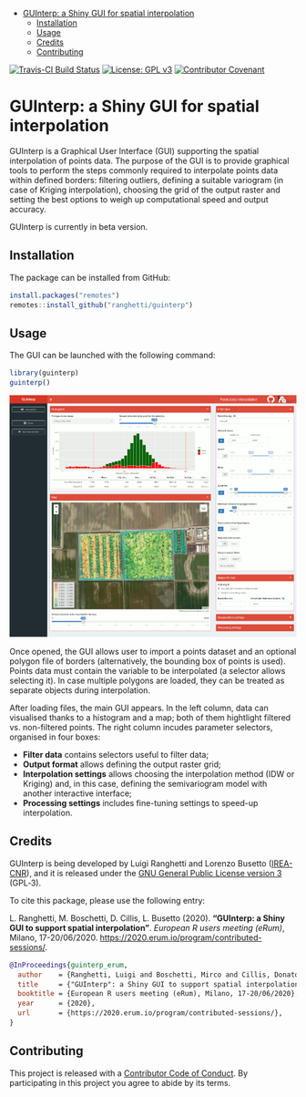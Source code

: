 
  - [GUInterp: a Shiny GUI for spatial
    interpolation](#guinterp-a-shiny-gui-for-spatial-interpolation)
      - [Installation](#installation)
      - [Usage](#usage)
      - [Credits](#credits)
      - [Contributing](#contributing)

<!-- IMPORTANT: do NOT edit README.Rmd! Edit index.Rmd instead, -->

<!-- and generate README.Rmd using utils/code/create_README.sh  -->

[![Travis-CI Build
Status](https://travis-ci.com/ranghetti/guinterp.svg?branch=master)](https://travis-ci.com/ranghetti/guinterp)
[![License: GPL
v3](https://img.shields.io/badge/License-GPL%20v3-blue.svg)](http://www.gnu.org/licenses/gpl-3.0)
[![Contributor
Covenant](https://img.shields.io/badge/Contributor%20Covenant-v1.4%20adopted-ff69b4.svg)](.github/CODE-OF-CONDUCT.md)

# GUInterp: a Shiny GUI for spatial interpolation

GUInterp is a Graphical User Interface (GUI) supporting the spatial
interpolation of points data. The purpose of the GUI is to provide
graphical tools to perform the steps commonly required to interpolate
points data within defined borders: filtering outliers, defining a
suitable variogram (in case of Kriging interpolation), choosing the grid
of the output raster and setting the best options to weigh up
computational speed and output accuracy.

GUInterp is currently in beta version.

## Installation

The package can be installed from GitHub:

``` r
install.packages("remotes")
remotes::install_github("ranghetti/guinterp")
```

## Usage

The GUI can be launched with the following command:

``` r
library(guinterp)
guinterp()
```

<p style="text-align:center;">

<a href="https://raw.githubusercontent.com/ranghetti/guinterp/devel/man/figures/guinterp-0.png" target="_blank">
<img src="man/figures/guinterp-0_small.png"> </a>

</p>

Once opened, the GUI allows user to import a points dataset and an
optional polygon file of borders (alternatively, the bounding box of
points is used). Points data must contain the variable to be
interpolated (a selector allows selecting it). In case multiple polygons
are loaded, they can be treated as separate objects during
interpolation.

After loading files, the main GUI appears. In the left column, data can
visualised thanks to a histogram and a map; both of them hightlight
filtered vs. non-filtered points. The right column incudes parameter
selectors, organised in four boxes:

  - **Filter data** contains selectors useful to filter data;
  - **Output format** allows defining the output raster grid;
  - **Interpolation settings** allows choosing the interpolation method
    (IDW or Kriging) and, in this case, defining the semivariogram model
    with another interactive interface;
  - **Processing settings** includes fine-tuning settings to speed-up
    interpolation.

## Credits

GUInterp is being developed by Luigi Ranghetti and Lorenzo Busetto
([IREA-CNR](http://www.irea.cnr.it)), and it is released under the [GNU
General Public License
version 3](https://www.gnu.org/licenses/gpl-3.0.html) (GPL‑3).

To cite this package, please use the following entry:

L. Ranghetti, M. Boschetti, D. Cillis, L. Busetto (2020). **“GUInterp: a
Shiny GUI to support spatial interpolation”**. *European R users meeting
(eRum)*, Milano, 17-20/06/2020.
<a href="https://2020.erum.io" target="_blank">https://2020.erum.io/program/contributed-sessions/</a>.

``` bibtex
@InProceedings{guinterp_erum,
  author    = {Ranghetti, Luigi and Boschetti, Mirco and Cillis, Donato and Busetto, Lorenzo},
  title     = {"GUInterp": a Shiny GUI to support spatial interpolation},
  booktitle = {European R users meeting (eRum), Milano, 17-20/06/2020},
  year      = {2020},
  url       = {https://2020.erum.io/program/contributed-sessions/},
}
```

## Contributing

This project is released with a [Contributor Code of
Conduct](.github/CODE-OF-CONDUCT.md). By participating in this project
you agree to abide by its terms.
